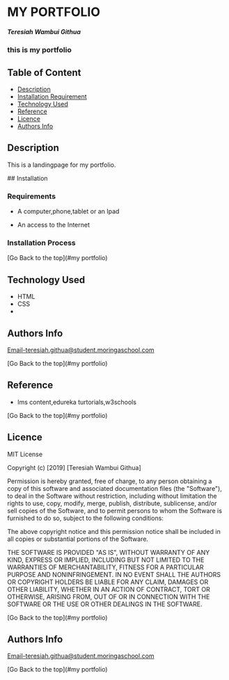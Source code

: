 # MY PORTFOLIO

##### Teresiah Wambui Githua
### this is my portfolio

## Table of Content

+ [Description](#description)
+ [Installation Requirement](#Installation)
+ [Technology Used](#technology-used)
+ [Reference](#reference)
+ [Licence](#licence)
+ [Authors Info](#author-Info)

## Description
<p>This is  a landingpage for my portfolio.</p>
## Installation

### Requirements

* A computer,phone,tablet or an Ipad

* An access to the Internet

### Installation Process

[Go Back to the top](#my portfolio)
## Technology Used
* HTML 
* CSS 
* 

## Authors Info

Email-teresiah.githua@student.moringaschool.com


[Go Back to the top](#my portfolio)


## Reference
* lms content,edureka turtorials,w3schools

[Go Back to the top](#my portfolio)

## Licence

MIT License

Copyright (c) [2019] [Teresiah Wambui Githua]

Permission is hereby granted, free of charge, to any person obtaining a copy
of this software and associated documentation files (the "Software"), to deal
in the Software without restriction, including without limitation the rights
to use, copy, modify, merge, publish, distribute, sublicense, and/or sell
copies of the Software, and to permit persons to whom the Software is
furnished to do so, subject to the following conditions:

The above copyright notice and this permission notice shall be included in all
copies or substantial portions of the Software.

THE SOFTWARE IS PROVIDED "AS IS", WITHOUT WARRANTY OF ANY KIND, EXPRESS OR
IMPLIED, INCLUDING BUT NOT LIMITED TO THE WARRANTIES OF MERCHANTABILITY,
FITNESS FOR A PARTICULAR PURPOSE AND NONINFRINGEMENT. IN NO EVENT SHALL THE
AUTHORS OR COPYRIGHT HOLDERS BE LIABLE FOR ANY CLAIM, DAMAGES OR OTHER
LIABILITY, WHETHER IN AN ACTION OF CONTRACT, TORT OR OTHERWISE, ARISING FROM,
OUT OF OR IN CONNECTION WITH THE SOFTWARE OR THE USE OR OTHER DEALINGS IN THE
SOFTWARE.

[Go Back to the top](#my portfolio)

## Authors Info

Email-teresiah.githua@student.moringaschool.com


[Go Back to the top](#my portfolio)


